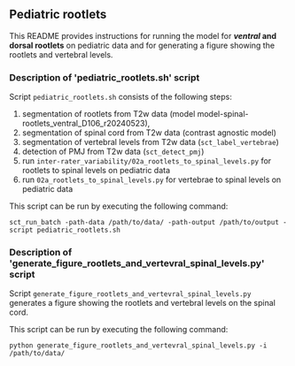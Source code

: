 ## Pediatric rootlets

This README provides instructions for running the model for **_ventral_ and dorsal rootlets** on pediatric data 
and for generating a figure showing the rootlets and vertebral levels. 

### Description of 'pediatric_rootlets.sh' script
Script `pediatric_rootlets.sh` consists of the following steps:
 1. segmentation of rootlets from T2w data (model model-spinal-rootlets_ventral_D106_r20240523),
 2. segmentation of spinal cord from T2w data (contrast agnostic model)
 3. segmentation of vertebral levels from T2w data (`sct_label_vertebrae`)
 4. detection of PMJ from T2w data (`sct_detect_pmj`)
 5. run `inter-rater_variability/02a_rootlets_to_spinal_levels.py` for rootlets to spinal levels on pediatric data
 6. run `02a_rootlets_to_spinal_levels.py` for vertebrae to spinal levels on pediatric data 

This script can be run by executing the following command:
``````commandline
sct_run_batch -path-data /path/to/data/ -path-output /path/to/output -script pediatric_rootlets.sh
``````

### Description of 'generate_figure_rootlets_and_vertevral_spinal_levels.py' script
Script `generate_figure_rootlets_and_vertevral_spinal_levels.py` generates a figure showing the rootlets and 
vertebral levels on the spinal cord. 

This script can be run by executing the following command:
``````commandline
python generate_figure_rootlets_and_vertevral_spinal_levels.py -i /path/to/data/
``````



